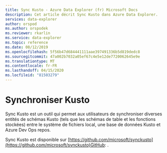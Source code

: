 ```yaml
---
title: Sync Kusto - Azure Data Explorer (fr) Microsoft Docs
description: Cet article décrit Sync Kusto dans Azure Data Explorer.
services: data-explorer
author: orspod
ms.author: orspodek
ms.reviewer: rkarlin
ms.service: data-explorer
ms.topic: reference
ms.date: 08/12/2019
ms.openlocfilehash: 5f56b47d684441111aae397491336b5d819dedc8
ms.sourcegitcommit: 47a002b7032a05ef67c4e5e12de7720062645e9e
ms.translationtype: MT
ms.contentlocale: fr-FR
ms.lasthandoff: 04/15/2020
ms.locfileid: "81503279"
---
```

# <a name="sync-kusto"></a>Synchroniser Kusto

Sync Kusto est un outil qui permet aux utilisateurs de synchroniser diverses entités de schémas Kusto (tels que les schémas de table et les fonctions stockées) entre le système de fichiers local, une base de données Kusto et Azure Dev Ops repos.

Sync Kusto est disponible sur [https://github.com/microsoft/synckusto](https://github.com/microsoft/synckusto)GitHub: .

